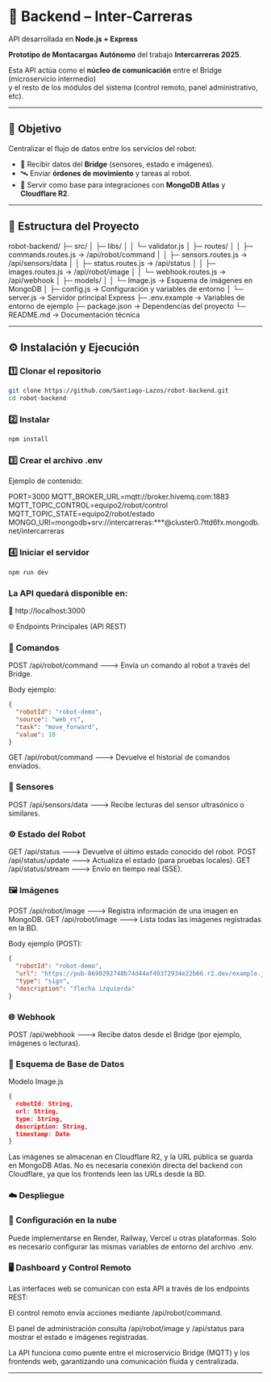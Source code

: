 # 🤖 Backend – Inter-Carreras 

API desarrollada en **Node.js + Express** 

**Prototipo de Montacargas Autónomo** del trabajo **Intercarreras 2025**.

Esta API actúa como el **núcleo de comunicación** entre el Bridge (microservicio intermedio)  
y el resto de los módulos del sistema (control remoto, panel administrativo, etc).

---

## 🎯 Objetivo

Centralizar el flujo de datos entre los servicios del robot:

- 🔁 Recibir datos del **Bridge** (sensores, estado e imágenes).
- 🛰️ Enviar **órdenes de movimiento** y tareas al robot.
- 🧠 Servir como base para integraciones con **MongoDB Atlas** y **Cloudflare R2**.

---

## 🧱 Estructura del Proyecto

robot-backend/
├─ src/
│ ├─ libs/
│ │ └─ validator.js
│ ├─ routes/
│ │ ├─ commands.routes.js → /api/robot/command
│ │ ├─ sensors.routes.js → /api/sensors/data
│ │ ├─ status.routes.js → /api/status
│ │ ├─ images.routes.js → /api/robot/image
│ │ └─ webhook.routes.js → /api/webhook
│ ├─ models/
│ │ └─ Image.js → Esquema de imágenes en MongoDB
│ ├─ config.js → Configuración y variables de entorno
│ └─ server.js → Servidor principal Express
├─ .env.example → Variables de entorno de ejemplo
├─ package.json → Dependencias del proyecto
└─ README.md → Documentación técnica

---

## ⚙️ Instalación y Ejecución

### 1️⃣ Clonar el repositorio

```bash
git clone https://github.com/Santiago-Lazos/robot-backend.git
cd robot-backend
```

### 2️⃣ Instalar

```bash
npm install
```

### 3️⃣ Crear el archivo .env

Ejemplo de contenido:

PORT=3000
MQTT_BROKER_URL=mqtt://broker.hivemq.com:1883
MQTT_TOPIC_CONTROL=equipo2/robot/control
MQTT_TOPIC_STATE=equipo2/robot/estado
MONGO_URI=mongodb+srv://intercarreras:***@cluster0.7ttd6fx.mongodb.net/intercarreras

### 4️⃣ Iniciar el servidor

```bash
npm run dev
```

### La API quedará disponible en:

🔗 http://localhost:3000

🌐 Endpoints Principales (API REST)

### 🚀 Comandos

POST	/api/robot/command ---> Envía un comando al robot a través del Bridge.

Body ejemplo:

```json
{
  "robotId": "robot-demo",
  "source": "web_rc",
  "task": "move_forward",
  "value": 10
}
```

GET	/api/robot/command ---> Devuelve el historial de comandos enviados.

### 📡 Sensores

POST	/api/sensors/data	---> Recibe lecturas del sensor ultrasónico o similares.

### ⚙️ Estado del Robot

GET	/api/status	---> Devuelve el último estado conocido del robot.
POST	/api/status/update ---> Actualiza el estado (para pruebas locales).
GET	/api/status/stream ---> Envío en tiempo real (SSE).

### 🖼️ Imágenes

POST	/api/robot/image ---> Registra información de una imagen en MongoDB.
GET	/api/robot/image ---> Lista todas las imágenes registradas en la BD.

Body ejemplo (POST):

```json
{
  "robotId": "robot-demo",
  "url": "https://pub-8690292748b74d44af49372934e22b66.r2.dev/example.jpg",
  "type": "sign",
  "description": "flecha izquierda"
}
```

### 🌐 Webhook

POST	/api/webhook	---> Recibe datos desde el Bridge (por ejemplo, imágenes o lecturas).

### 🧠 Esquema de Base de Datos

Modelo Image.js

```json
{
  robotId: String,
  url: String,
  type: String,        
  description: String,  
  timestamp: Date
}
```

Las imágenes se almacenan en Cloudflare R2, y la URL pública se guarda en MongoDB Atlas.
No es necesaria conexión directa del backend con Cloudflare, ya que los frontends leen las URLs desde la BD.

### ☁️ Despliegue

### 🔧 Configuración en la nube

Puede implementarse en Render, Railway, Vercel u otras plataformas.
Solo es necesario configurar las mismas variables de entorno del archivo .env.

### 🖥️ Dashboard y Control Remoto

Las interfaces web se comunican con esta API a través de los endpoints REST:

El control remoto envía acciones mediante /api/robot/command.

El panel de administración consulta /api/robot/image y /api/status para mostrar el estado e imágenes registradas.

La API funciona como puente entre el microservicio Bridge (MQTT) y los frontends web, garantizando una comunicación fluida y centralizada.

---